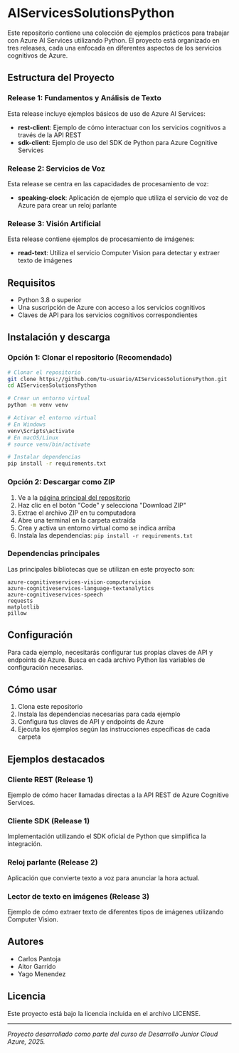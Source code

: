 # AIServicesSolutionsPython

Este repositorio contiene una colección de ejemplos prácticos para trabajar con Azure AI Services utilizando Python. El proyecto está organizado en tres releases, cada una enfocada en diferentes aspectos de los servicios cognitivos de Azure.

## Estructura del Proyecto

### Release 1: Fundamentos y Análisis de Texto
Esta release incluye ejemplos básicos de uso de Azure AI Services:
- **rest-client**: Ejemplo de cómo interactuar con los servicios cognitivos a través de la API REST
- **sdk-client**: Ejemplo de uso del SDK de Python para Azure Cognitive Services

### Release 2: Servicios de Voz
Esta release se centra en las capacidades de procesamiento de voz:
- **speaking-clock**: Aplicación de ejemplo que utiliza el servicio de voz de Azure para crear un reloj parlante

### Release 3: Visión Artificial
Esta release contiene ejemplos de procesamiento de imágenes:
- **read-text**: Utiliza el servicio Computer Vision para detectar y extraer texto de imágenes

## Requisitos

- Python 3.8 o superior
- Una suscripción de Azure con acceso a los servicios cognitivos
- Claves de API para los servicios cognitivos correspondientes

## Instalación y descarga

### Opción 1: Clonar el repositorio (Recomendado)

```bash
# Clonar el repositorio
git clone https://github.com/tu-usuario/AIServicesSolutionsPython.git
cd AIServicesSolutionsPython

# Crear un entorno virtual
python -m venv venv

# Activar el entorno virtual
# En Windows
venv\Scripts\activate
# En macOS/Linux
# source venv/bin/activate

# Instalar dependencias
pip install -r requirements.txt
```

### Opción 2: Descargar como ZIP

1. Ve a la [página principal del repositorio](https://github.com/tu-usuario/AIServicesSolutionsPython)
2. Haz clic en el botón "Code" y selecciona "Download ZIP"
3. Extrae el archivo ZIP en tu computadora
4. Abre una terminal en la carpeta extraída
5. Crea y activa un entorno virtual como se indica arriba
6. Instala las dependencias: `pip install -r requirements.txt`

### Dependencias principales

Las principales bibliotecas que se utilizan en este proyecto son:

```
azure-cognitiveservices-vision-computervision
azure-cognitiveservices-language-textanalytics
azure-cognitiveservices-speech
requests
matplotlib
pillow
```

## Configuración

Para cada ejemplo, necesitarás configurar tus propias claves de API y endpoints de Azure. Busca en cada archivo Python las variables de configuración necesarias.

## Cómo usar

1. Clona este repositorio
2. Instala las dependencias necesarias para cada ejemplo
3. Configura tus claves de API y endpoints de Azure
4. Ejecuta los ejemplos según las instrucciones específicas de cada carpeta

## Ejemplos destacados

### Cliente REST (Release 1)
Ejemplo de cómo hacer llamadas directas a la API REST de Azure Cognitive Services.

### Cliente SDK (Release 1)
Implementación utilizando el SDK oficial de Python que simplifica la integración.

### Reloj parlante (Release 2)
Aplicación que convierte texto a voz para anunciar la hora actual.

### Lector de texto en imágenes (Release 3)
Ejemplo de cómo extraer texto de diferentes tipos de imágenes utilizando Computer Vision.

## Autores
- Carlos Pantoja
- Aitor Garrido
- Yago Menendez

## Licencia

Este proyecto está bajo la licencia incluida en el archivo LICENSE.

---
*Proyecto desarrollado como parte del curso de Desarrollo Junior Cloud Azure, 2025.*
